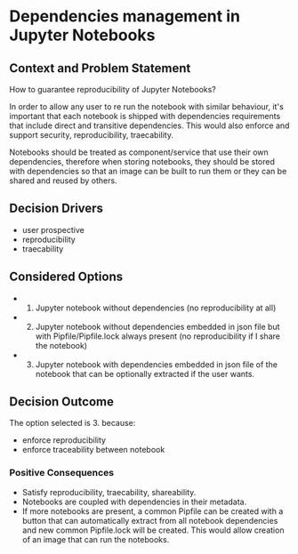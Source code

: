 # Dependencies management in Jupyter Notebooks

## Context and Problem Statement

How to guarantee reproducibility of Jupyter Notebooks?

In order to allow any user to re run the notebook with similar behaviour, it's important that each notebook is shipped with dependencies requirements
that include direct and transitive dependencies. This would also enforce and support security, reproducibility, traecability.

Notebooks should be treated as component/service that use their own dependencies, therefore when storing notebooks,
they should be stored with dependencies so that an image can be built to run them or they can be shared and reused by others.

## Decision Drivers <!-- optional -->

* user prospective
* reproducibility
* traecability

## Considered Options

* 1. Jupyter notebook without dependencies (no reproducibility at all)
* 2. Jupyter notebook without dependencies embedded in json file but with Pipfile/Pipfile.lock always present (no reproducibility if I share the notebook)
* 3. Jupyter notebook with dependencies embedded in json file of the notebook that can be optionally extracted if the user wants.

## Decision Outcome

The option selected is 3. because:

* enforce reproducibility
* enforce traceability between notebook

### Positive Consequences <!-- optional -->

* Satisfy reproducibility, traecability, shareability.
* Notebooks are coupled with dependencies in their metadata.
* If more notebooks are present, a common Pipfile can be created with a button that can automatically extract from all notebook dependencies and new common Pipfile.lock will be created. This would allow creation of an image that can run the notebooks.
